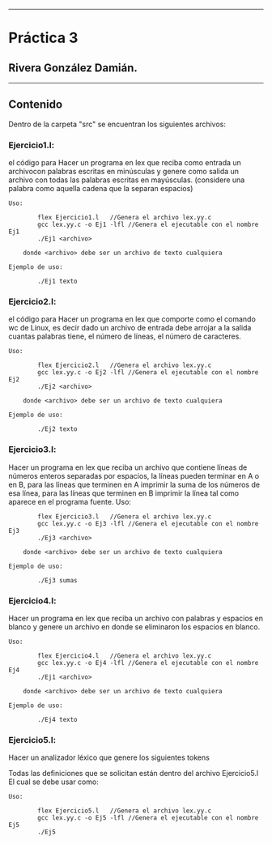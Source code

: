 ﻿****************
# Práctica 3
## Rivera González Damián.
****************


## Contenido
Dentro de la carpeta "src" se encuentran los siguientes archivos:

### Ejercicio1.l: 
el código para Hacer un programa en lex que reciba como entrada un archivocon palabras escritas en minúsculas y genere como salida un archivo con todas las palabras escritas en mayúsculas. (considere una palabra como aquella cadena que la separan espacios)

    Uso:
``` 
        flex Ejercicio1.l   //Genera el archivo lex.yy.c
        gcc lex.yy.c -o Ej1 -lfl //Genera el ejecutable con el nombre Ej1
        ./Ej1 <archivo> 
```
        donde <archivo> debe ser un archivo de texto cualquiera

    Ejemplo de uso:
```
        ./Ej1 texto 
```
### Ejercicio2.l:
el código para Hacer un programa en lex que comporte como el comando wc de Linux, es decir dado un archivo de entrada debe arrojar a la salida cuantas palabras tiene, el número de lı́neas, el número de caracteres.
    
    Uso:
``` 
        flex Ejercicio2.l   //Genera el archivo lex.yy.c
        gcc lex.yy.c -o Ej2 -lfl //Genera el ejecutable con el nombre Ej2
        ./Ej2 <archivo> 
```    
        donde <archivo> debe ser un archivo de texto cualquiera

    Ejemplo de uso:
```
        ./Ej2 texto 
```
### Ejercicio3.l:
Hacer un programa en lex que reciba un archivo que contiene lı́neas de números enteros separadas por espacios, la lı́neas pueden terminar en A o en B, para las lı́neas que terminen en A imprimir la suma de los números de esa lı́nea, para las lı́neas que terminen en B imprimir la lı́nea tal como aparece en el programa fuente.
    Uso: 
```
        flex Ejercicio3.l   //Genera el archivo lex.yy.c
        gcc lex.yy.c -o Ej3 -lfl //Genera el ejecutable con el nombre Ej3
        ./Ej3 <archivo> 
```    
        donde <archivo> debe ser un archivo de texto cualquiera

    Ejemplo de uso:
```
        ./Ej3 sumas
```
### Ejercicio4.l:
Hacer un programa en lex que reciba un archivo con palabras y espacios en blanco y genere un archivo en donde se eliminaron los espacios en blanco.

    Uso: 
```
        flex Ejercicio4.l   //Genera el archivo lex.yy.c
        gcc lex.yy.c -o Ej4 -lfl //Genera el ejecutable con el nombre Ej4
        ./Ej1 <archivo> 
```    
        donde <archivo> debe ser un archivo de texto cualquiera

    Ejemplo de uso:
```
        ./Ej4 texto 
```
### Ejercicio5.l:
Hacer un analizador léxico que genere los siguientes tokens

Todas las definiciones que se solicitan están dentro del archivo Ejercicio5.l
El cual se debe usar como:

    Uso:
```
        flex Ejercicio5.l   //Genera el archivo lex.yy.c
        gcc lex.yy.c -o Ej5 -lfl //Genera el ejecutable con el nombre Ej5
        ./Ej5
```
